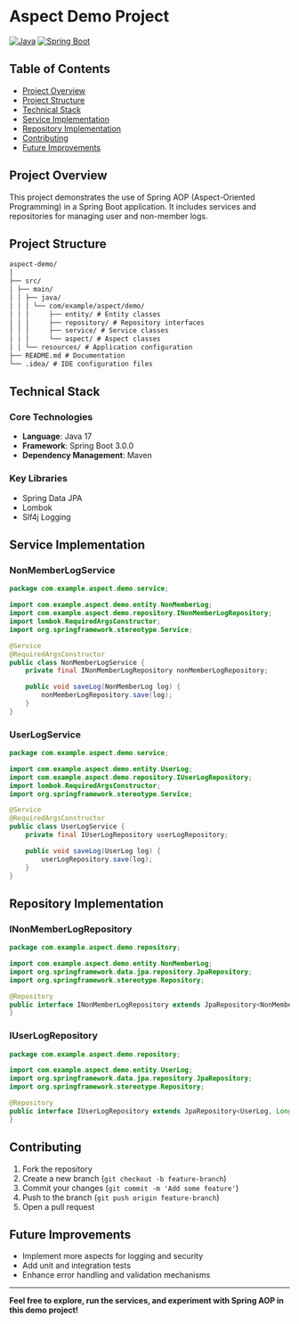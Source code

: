 # Aspect Demo Project

[![Java](https://img.shields.io/badge/Java-17-red)](https://www.java.com/)
[![Spring Boot](https://img.shields.io/badge/Spring%20Boot-3.0.0-green)](https://spring.io/projects/spring-boot)

## Table of Contents

- [Project Overview](#project-overview)
- [Project Structure](#project-structure)
- [Technical Stack](#technical-stack)
- [Service Implementation](#service-implementation)
- [Repository Implementation](#repository-implementation)
- [Contributing](#contributing)
- [Future Improvements](#future-improvements)

## Project Overview

This project demonstrates the use of Spring AOP (Aspect-Oriented Programming) in a Spring Boot application. It includes services and repositories for managing user and non-member logs.

## Project Structure

```markdown
aspect-demo/
│
├── src/
│ ├── main/
│ │ ├── java/
│ │ │ └── com/example/aspect/demo/
│ │ │     ├── entity/ # Entity classes
│ │ │     ├── repository/ # Repository interfaces
│ │ │     ├── service/ # Service classes
│ │ │     └── aspect/ # Aspect classes
│ │ └── resources/ # Application configuration
├── README.md # Documentation
└── .idea/ # IDE configuration files
```

## Technical Stack

### Core Technologies

- **Language**: Java 17
- **Framework**: Spring Boot 3.0.0
- **Dependency Management**: Maven

### Key Libraries

- Spring Data JPA
- Lombok
- Slf4j Logging

## Service Implementation

### NonMemberLogService

```java
package com.example.aspect.demo.service;

import com.example.aspect.demo.entity.NonMemberLog;
import com.example.aspect.demo.repository.INonMemberLogRepository;
import lombok.RequiredArgsConstructor;
import org.springframework.stereotype.Service;

@Service
@RequiredArgsConstructor
public class NonMemberLogService {
    private final INonMemberLogRepository nonMemberLogRepository;

    public void saveLog(NonMemberLog log) {
        nonMemberLogRepository.save(log);
    }
}
```

### UserLogService

```java
package com.example.aspect.demo.service;

import com.example.aspect.demo.entity.UserLog;
import com.example.aspect.demo.repository.IUserLogRepository;
import lombok.RequiredArgsConstructor;
import org.springframework.stereotype.Service;

@Service
@RequiredArgsConstructor
public class UserLogService {
    private final IUserLogRepository userLogRepository;

    public void saveLog(UserLog log) {
        userLogRepository.save(log);
    }
}
```

## Repository Implementation

### INonMemberLogRepository

```java
package com.example.aspect.demo.repository;

import com.example.aspect.demo.entity.NonMemberLog;
import org.springframework.data.jpa.repository.JpaRepository;
import org.springframework.stereotype.Repository;

@Repository
public interface INonMemberLogRepository extends JpaRepository<NonMemberLog, Long> {
}
```

### IUserLogRepository

```java
package com.example.aspect.demo.repository;

import com.example.aspect.demo.entity.UserLog;
import org.springframework.data.jpa.repository.JpaRepository;
import org.springframework.stereotype.Repository;

@Repository
public interface IUserLogRepository extends JpaRepository<UserLog, Long> {
}
```

## Contributing

1. Fork the repository
2. Create a new branch (`git checkout -b feature-branch`)
3. Commit your changes (`git commit -m 'Add some feature'`)
4. Push to the branch (`git push origin feature-branch`)
5. Open a pull request

## Future Improvements

- Implement more aspects for logging and security
- Add unit and integration tests
- Enhance error handling and validation mechanisms

---

**Feel free to explore, run the services, and experiment with Spring AOP in this demo project!**
